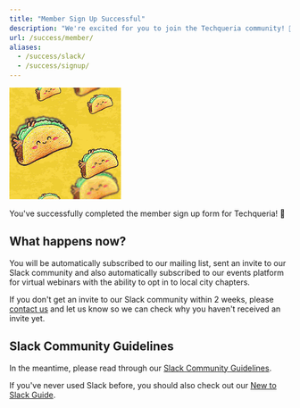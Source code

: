 ```yaml
---
title: "Member Sign Up Successful"
description: "We're excited for you to join the Techqueria community! 🎉"
url: /success/member/
aliases:
  - /success/slack/
  - /success/signup/
---
```


<img src="/assets/img/join/tacos.gif" data-src="/assets/img/join/tacos.gif" alt="Techqueria Tacitos" class="mt-2 mb-2 lozad">

You've successfully completed the member sign up form for Techqueria! 📝

## What happens now?

You will be automatically subscribed to our mailing list, sent an invite to our Slack community and also automatically subscribed to our events platform for virtual webinars with the ability to opt in to local city chapters.

If you don't get an invite to our Slack community within 2 weeks, please [contact us](/contact) and let us know so we can check why you haven't received an invite yet.

## Slack Community Guidelines

In the meantime, please read through our [Slack Community Guidelines](/communities/slack/).

If you've never used Slack before, you should also check out our [New to Slack Guide](/communities/slack/new-to-slack/).

